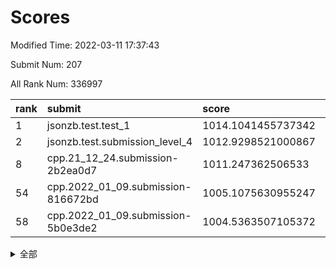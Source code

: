# Scores

Modified Time: 2022-03-11 17:37:43

Submit Num: 207

All Rank Num: 336997

| rank |               submit               |       score        |       sigma        | pk_num |
| :--- | :--------------------------------- | :----------------- | :----------------- | :----- |
| 1    | jsonzb.test.test_1                 | 1014.1041455737342 | 0.8511867933481088 | 6512   |
| 2    | jsonzb.test.submission_level_4     | 1012.9298521000867 | 0.8104100082771354 | 6515   |
| 8    | cpp.21_12_24.submission-2b2ea0d7   | 1011.247362506533  | 0.7841501700118019 | 6510   |
| 54   | cpp.2022_01_09.submission-816672bd | 1005.1075630955247 | 0.7274936252197063 | 6507   |
| 58   | cpp.2022_01_09.submission-5b0e3de2 | 1004.5363507105372 | 0.7080610444531237 | 6512   |


<details>
<summary>全部</summary>

| rank |                 submit                 |       score        |       sigma        | pk_num |
| :--- | :------------------------------------- | :----------------- | :----------------- | :----- |
| 1    | jsonzb.test.test_1                     | 1014.1041455737342 | 0.8511867933481088 | 6512   |
| 2    | jsonzb.test.submission_level_4         | 1012.9298521000867 | 0.8104100082771354 | 6515   |
| 3    | gobigger.level_3.submission_level_3_14 | 1011.3603277294824 | 0.7907959573129273 | 6508   |
| 4    | gobigger.level_3.submission_level_3_30 | 1011.3500411191905 | 0.766299629923198  | 6511   |
| 5    | gobigger.level_3.submission_level_3_7  | 1011.3498264544882 | 0.7713258659330773 | 6510   |
| 6    | gobigger.level_3.submission_level_3_48 | 1011.3471556179137 | 0.7656314638205819 | 6513   |
| 7    | gobigger.level_3.submission_level_3_17 | 1011.2865779628714 | 0.7995850007413338 | 6513   |
| 8    | cpp.21_12_24.submission-2b2ea0d7       | 1011.247362506533  | 0.7841501700118019 | 6510   |
| 9    | gobigger.level_3.submission_level_3_2  | 1011.0897228344629 | 0.7690167394204049 | 6511   |
| 10   | gobigger.level_3.submission_level_3_31 | 1011.0526254970961 | 0.7655174627240446 | 6509   |
| 11   | gobigger.level_3.submission_level_3_29 | 1011.0187810729509 | 0.7594304335217765 | 6511   |
| 12   | gobigger.level_3.submission_level_3_19 | 1011.0069699161189 | 0.7649036964922298 | 6508   |
| 13   | gobigger.level_3.submission_level_3_11 | 1010.847934874173  | 0.7943866030522664 | 6512   |
| 14   | gobigger.level_3.submission_level_3_13 | 1010.7651532030377 | 0.7945484634032961 | 6512   |
| 15   | gobigger.level_3.submission_level_3_45 | 1010.751364905124  | 0.7914632727443719 | 6512   |
| 16   | gobigger.level_3.submission_level_3_33 | 1010.732100424183  | 0.7518985838019862 | 6512   |
| 17   | gobigger.level_3.submission_level_3_3  | 1010.67224738195   | 0.7592134012405861 | 6511   |
| 18   | gobigger.level_3.submission_level_3_20 | 1010.6337368899395 | 0.7643260623136096 | 6515   |
| 19   | gobigger.level_3.submission_level_3_16 | 1010.4228202625291 | 0.7786023786306002 | 6509   |
| 20   | gobigger.level_3.submission_level_3_15 | 1010.3891818956583 | 0.7647380240309638 | 6514   |
| 21   | gobigger.level_3.submission_level_3_22 | 1010.3152580069523 | 0.8045977773815743 | 6508   |
| 22   | gobigger.level_3.submission_level_3_23 | 1010.311181821666  | 0.7685770814063    | 6513   |
| 23   | gobigger.level_3.submission_level_3_46 | 1010.2754278886817 | 0.745437731163352  | 6513   |
| 24   | gobigger.level_3.submission_level_3_26 | 1010.2694218982559 | 0.7722884102496814 | 6511   |
| 25   | gobigger.level_3.submission_level_3_42 | 1010.2480033382326 | 0.7674846964241767 | 6513   |
| 26   | gobigger.level_3.submission_level_3_10 | 1010.2316504145891 | 0.7423212418157988 | 6509   |
| 27   | gobigger.level_3.submission_level_3_43 | 1010.1644044743001 | 0.7328162102827219 | 6512   |
| 28   | gobigger.level_3.submission_level_3_47 | 1010.122878194741  | 0.7423361742639298 | 6510   |
| 29   | gobigger.level_3.submission_level_3_25 | 1010.1118578669943 | 0.7677736094441115 | 6511   |
| 30   | gobigger.level_3.submission_level_3_41 | 1009.9947005621809 | 0.76351609713523   | 6516   |
| 31   | gobigger.level_3.submission_level_3_5  | 1009.943606173054  | 0.7359042756177246 | 6511   |
| 32   | gobigger.level_3.submission_level_3_49 | 1009.9162566656496 | 0.7528604289373355 | 6510   |
| 33   | gobigger.level_3.submission_level_3_18 | 1009.8666359386581 | 0.7508089610389254 | 6511   |
| 34   | gobigger.level_3.submission_level_3_9  | 1009.8433165798915 | 0.7682054485856017 | 6506   |
| 35   | gobigger.level_3.submission_level_3_44 | 1009.8303529001474 | 0.7548120417986067 | 6513   |
| 36   | gobigger.level_3.submission_level_3_40 | 1009.8023246025766 | 0.7612598016509585 | 6513   |
| 37   | gobigger.level_3.submission_level_3_8  | 1009.7340859829765 | 0.7468096519274858 | 6517   |
| 38   | gobigger.level_3.submission_level_3_28 | 1009.7296923960185 | 0.7506004475070721 | 6511   |
| 39   | gobigger.level_3.submission_level_3_12 | 1009.7251411552738 | 0.7512890870400015 | 6508   |
| 40   | gobigger.level_3.submission_level_3_34 | 1009.6662500436393 | 0.7528042494792438 | 6510   |
| 41   | gobigger.level_3.submission_level_3_1  | 1009.6278452101149 | 0.7589544861480856 | 6514   |
| 42   | gobigger.level_3.submission_level_3_24 | 1009.5378037881222 | 0.7409133540929543 | 6511   |
| 43   | gobigger.level_3.submission_level_3_36 | 1009.4876131137397 | 0.751481328207247  | 6511   |
| 44   | gobigger.level_3.submission_level_3_6  | 1009.466019124616  | 0.7540918812528999 | 6508   |
| 45   | gobigger.level_3.submission_level_3_0  | 1009.462123609495  | 0.7450185759244705 | 6514   |
| 46   | gobigger.level_3.submission_level_3_38 | 1009.4546080825726 | 0.7426414946830748 | 6514   |
| 47   | gobigger.level_3.submission_level_3_39 | 1009.197786975842  | 0.7461540419524981 | 6512   |
| 48   | gobigger.level_3.submission_level_3_37 | 1009.1634038571078 | 0.7431078959037282 | 6517   |
| 49   | gobigger.level_3.submission_level_3_27 | 1009.0492974921583 | 0.7340529848902967 | 6516   |
| 50   | gobigger.level_3.submission_level_3_35 | 1008.7917082230578 | 0.7377153032555454 | 6513   |
| 51   | gobigger.level_3.submission_level_3_32 | 1008.6822342970711 | 0.7749323967606194 | 6516   |
| 52   | gobigger.level_3.submission_level_3_21 | 1008.6800206981768 | 0.7474916003706739 | 6506   |
| 53   | gobigger.level_3.submission_level_3_4  | 1008.5310910236113 | 0.754259640823254  | 6513   |
| 54   | cpp.2022_01_09.submission-816672bd     | 1005.1075630955247 | 0.7274936252197063 | 6507   |
| 55   | gobigger.level_1.submission_level_1_0  | 1004.762738511661  | 0.719300904735999  | 6517   |
| 56   | gobigger.level_1.submission_level_1_19 | 1004.5933498074977 | 0.7167229590517639 | 6517   |
| 57   | gobigger.level_1.submission_level_1_48 | 1004.569673730489  | 0.7241297205913149 | 6510   |
| 58   | cpp.2022_01_09.submission-5b0e3de2     | 1004.5363507105372 | 0.7080610444531237 | 6512   |
| 59   | gobigger.level_1.submission_level_1_1  | 1004.4727476582799 | 0.7132360011404923 | 6516   |
| 60   | gobigger.level_1.submission_level_1_9  | 1004.2577841597055 | 0.7290747951135497 | 6515   |
| 61   | gobigger.level_1.submission_level_1_15 | 1004.180632953286  | 0.717029511614677  | 6511   |
| 62   | gobigger.level_1.submission_level_1_16 | 1004.1681484207692 | 0.7214953410757025 | 6513   |
| 63   | gobigger.level_1.submission_level_1_14 | 1004.153504264094  | 0.7248084032155447 | 6514   |
| 64   | gobigger.level_1.submission_level_1_18 | 1004.1425824482143 | 0.7189664343449607 | 6516   |
| 65   | gobigger.level_1.submission_level_1_43 | 1004.1414125629299 | 0.7127751193647979 | 6515   |
| 66   | gobigger.level_1.submission_level_1_17 | 1003.9449359727355 | 0.7232946930416971 | 6510   |
| 67   | gobigger.level_1.submission_level_1_36 | 1003.9384107601047 | 0.712539717494478  | 6508   |
| 68   | gobigger.level_1.submission_level_1_2  | 1003.9217620841885 | 0.7075283541674268 | 6506   |
| 69   | gobigger.level_1.submission_level_1_45 | 1003.8574354949677 | 0.7176093072971126 | 6514   |
| 70   | gobigger.level_1.submission_level_1_33 | 1003.8334296200162 | 0.7163578815405497 | 6513   |
| 71   | gobigger.level_1.submission_level_1_30 | 1003.7902354622686 | 0.7206904356404943 | 6507   |
| 72   | gobigger.level_1.submission_level_1_31 | 1003.7440008730547 | 0.7077888988062564 | 6512   |
| 73   | gobigger.level_1.submission_level_1_24 | 1003.7345459242392 | 0.7198812513756496 | 6510   |
| 74   | gobigger.level_1.submission_level_1_13 | 1003.7205764549341 | 0.7293805263818702 | 6509   |
| 75   | gobigger.level_1.submission_level_1_7  | 1003.6144894251348 | 0.7114730604511333 | 6511   |
| 76   | gobigger.level_1.submission_level_1_27 | 1003.6057496909892 | 0.7166606356018222 | 6509   |
| 77   | gobigger.level_1.submission_level_1_26 | 1003.5902676284578 | 0.7116856158655646 | 6512   |
| 78   | gobigger.level_1.submission_level_1_29 | 1003.5815661455532 | 0.7224799612627268 | 6507   |
| 79   | gobigger.level_1.submission_level_1_21 | 1003.5475479362983 | 0.7282392074091274 | 6504   |
| 80   | gobigger.level_1.submission_level_1_25 | 1003.4931162984758 | 0.716460651197053  | 6513   |
| 81   | gobigger.level_1.submission_level_1_3  | 1003.4667379771643 | 0.7153767086538242 | 6515   |
| 82   | gobigger.level_1.submission_level_1_44 | 1003.4572137089654 | 0.7305408647091105 | 6510   |
| 83   | gobigger.level_1.submission_level_1_46 | 1003.430264309483  | 0.7161723202905842 | 6511   |
| 84   | gobigger.level_1.submission_level_1_35 | 1003.4252636015384 | 0.710141566518176  | 6516   |
| 85   | gobigger.level_1.submission_level_1_38 | 1003.3839751256999 | 0.7184907743681419 | 6512   |
| 86   | gobigger.level_1.submission_level_1_28 | 1003.291849893883  | 0.7211052511342742 | 6512   |
| 87   | gobigger.level_1.submission_level_1_37 | 1003.1050625000499 | 0.7077803835253935 | 6513   |
| 88   | gobigger.level_1.submission_level_1_4  | 1003.088494582324  | 0.7157721401611525 | 6515   |
| 89   | gobigger.level_1.submission_level_1_11 | 1003.078371796375  | 0.7187863847322243 | 6515   |
| 90   | gobigger.level_1.submission_level_1_5  | 1002.8851862849447 | 0.7166603131103649 | 6513   |
| 91   | gobigger.level_1.submission_level_1_6  | 1002.8657448614993 | 0.721420676372945  | 6506   |
| 92   | gobigger.level_1.submission_level_1_49 | 1002.8295891491101 | 0.7041460854795761 | 6510   |
| 93   | gobigger.level_1.submission_level_1_47 | 1002.7594284826715 | 0.7097909113968103 | 6514   |
| 94   | gobigger.level_1.submission_level_1_32 | 1002.6621000248725 | 0.7072422343463082 | 6514   |
| 95   | gobigger.level_1.submission_level_1_42 | 1002.6319015613362 | 0.73198455027964   | 6512   |
| 96   | gobigger.level_1.submission_level_1_34 | 1002.6273838278046 | 0.7043161522895597 | 6513   |
| 97   | gobigger.level_1.submission_level_1_10 | 1002.4458632563668 | 0.7097025027120496 | 6512   |
| 98   | gobigger.level_1.submission_level_1_20 | 1002.4052050461829 | 0.7214995274718424 | 6515   |
| 99   | gobigger.level_1.submission_level_1_40 | 1002.3965111955655 | 0.7177586091377864 | 6509   |
| 100  | gobigger.level_1.submission_level_1_39 | 1002.2140412518982 | 0.7143680891911357 | 6516   |
| 101  | gobigger.level_1.submission_level_1_41 | 1001.9682045549697 | 0.7121474503913738 | 6513   |
| 102  | gobigger.level_1.submission_level_1_12 | 1001.8218009496412 | 0.7096945081536803 | 6518   |
| 103  | gobigger.level_1.submission_level_1_22 | 1001.7665360384993 | 0.7129600069208782 | 6511   |
| 104  | gobigger.level_1.submission_level_1_8  | 1001.323369608213  | 0.7036972531332892 | 6515   |
| 105  | gobigger.level_1.submission_level_1_23 | 1001.2102827960653 | 0.7034574790184049 | 6510   |
| 106  | gobigger.random.submission_random_22   | 997.6080312626704  | 0.6933372230064131 | 6511   |
| 107  | gobigger.random.submission_random_29   | 996.9210817420834  | 0.711869620889002  | 6511   |
| 108  | gobigger.random.submission_random_6    | 996.9134971089481  | 0.7178898048210628 | 6515   |
| 109  | gobigger.random.submission_random_4    | 996.8757390076072  | 0.7169730616579189 | 6513   |
| 110  | gobigger.random.submission_random_12   | 996.7880402666073  | 0.7075629946482654 | 6507   |
| 111  | gobigger.random.submission_random_38   | 996.723025280285   | 0.7111477914357297 | 6513   |
| 112  | gobigger.random.submission_random_36   | 996.6287488265536  | 0.7061815763280089 | 6510   |
| 113  | gobigger.random.submission_random_46   | 996.624817162065   | 0.707169879484718  | 6510   |
| 114  | gobigger.random.submission_random_45   | 996.6007508883519  | 0.6979626738461351 | 6507   |
| 115  | gobigger.random.submission_random_39   | 996.4463526020913  | 0.7097964036392903 | 6518   |
| 116  | gobigger.random.submission_random_47   | 996.4312279658999  | 0.7135584798410984 | 6520   |
| 117  | gobigger.random.submission_random_35   | 996.395854525405   | 0.7128940983718498 | 6510   |
| 118  | gobigger.random.submission_random_9    | 996.3029125488856  | 0.700683844206467  | 6511   |
| 119  | gobigger.random.submission_random_34   | 996.300947405691   | 0.7157429428915325 | 6513   |
| 120  | gobigger.random.submission_random_33   | 996.2023281710705  | 0.7096587779706935 | 6518   |
| 121  | gobigger.random.submission_random_43   | 996.1946203626715  | 0.704006338116059  | 6511   |
| 122  | gobigger.random.submission_random_25   | 996.1904397549844  | 0.7224631200106424 | 6509   |
| 123  | gobigger.random.submission_random_17   | 996.1674255845354  | 0.7360545216619598 | 6512   |
| 124  | gobigger.random.submission_random_0    | 996.10947832596    | 0.708228779169123  | 6511   |
| 125  | gobigger.random.submission_random_5    | 996.1031609307013  | 0.7090706941482399 | 6512   |
| 126  | gobigger.random.submission_random_23   | 996.0986083378233  | 0.7027203527369413 | 6513   |
| 127  | gobigger.random.submission_random_41   | 996.0899207416408  | 0.7168859063416633 | 6516   |
| 128  | gobigger.random.submission_random_42   | 996.0650020542204  | 0.7232710591830745 | 6512   |
| 129  | gobigger.random.submission_random_27   | 996.0408979608101  | 0.7170887715501921 | 6514   |
| 130  | gobigger.random.submission_random_26   | 996.0108048436159  | 0.7036157238239494 | 6512   |
| 131  | gobigger.random.submission_random_40   | 995.9952539393965  | 0.7137759001852021 | 6509   |
| 132  | gobigger.random.submission_random_19   | 995.9918212702526  | 0.7023828228720321 | 6520   |
| 133  | gobigger.random.submission_random_8    | 995.960938124248   | 0.708372775286069  | 6510   |
| 134  | gobigger.random.submission_random_14   | 995.9478114100917  | 0.7169250059321381 | 6516   |
| 135  | gobigger.random.submission_random_44   | 995.9422346041767  | 0.7110165925101071 | 6509   |
| 136  | gobigger.random.submission_random_10   | 995.9261101731394  | 0.7114751825477379 | 6510   |
| 137  | gobigger.random.submission_random_21   | 995.9043589907702  | 0.7086119038626656 | 6513   |
| 138  | gobigger.random.submission_random_31   | 995.857547319018   | 0.7070503537020854 | 6519   |
| 139  | gobigger.random.submission_random_48   | 995.8523474568004  | 0.7248521366962738 | 6510   |
| 140  | gobigger.random.submission_random_11   | 995.8399031029019  | 0.7044988704492836 | 6508   |
| 141  | gobigger.random.submission_random_20   | 995.704643511439   | 0.7256385579835501 | 6511   |
| 142  | gobigger.random.submission_random_1    | 995.6505884728458  | 0.7096087188040997 | 6516   |
| 143  | gobigger.random.submission_random_3    | 995.6110474100832  | 0.7079000484947273 | 6511   |
| 144  | gobigger.random.submission_random_30   | 995.6011145430376  | 0.7093744827095356 | 6512   |
| 145  | gobigger.random.submission_random_28   | 995.5475161446622  | 0.7123228103009551 | 6517   |
| 146  | gobigger.random.submission_random_24   | 995.5382244195183  | 0.705461373499676  | 6510   |
| 147  | gobigger.random.submission_random_37   | 995.4898638618702  | 0.701239207494168  | 6510   |
| 148  | gobigger.random.submission_random_2    | 995.4815069696272  | 0.7002206111997513 | 6512   |
| 149  | gobigger.random.submission_random_16   | 995.4458148162378  | 0.7202623897374584 | 6508   |
| 150  | gobigger.random.submission_random_15   | 995.4035884936882  | 0.7196656093620211 | 6509   |
| 151  | gobigger.random.submission_random_49   | 995.3797248559753  | 0.7130770172881348 | 6511   |
| 152  | gobigger.random.submission_random_13   | 995.3503976615125  | 0.7181026686028664 | 6508   |
| 153  | gobigger.random.submission_random_18   | 995.1946547334085  | 0.7211376749617788 | 6508   |
| 154  | gobigger.random.submission_random_32   | 995.18974711914    | 0.7137964942467041 | 6515   |
| 155  | gobigger.random.submission_random_7    | 994.9341465970208  | 0.718915935876678  | 6511   |
| 156  | gobigger.level_2.submission_level_2_17 | 993.5535353495741  | 0.7543910136188661 | 6516   |
| 157  | gobigger.level_2.submission_level_2_40 | 993.3984929500803  | 0.7459089701502062 | 6516   |
| 158  | gobigger.level_2.submission_level_2_4  | 993.3921410082255  | 0.7321992552350796 | 6514   |
| 159  | gobigger.level_2.submission_level_2_43 | 993.0905639901918  | 0.7391727132821403 | 6508   |
| 160  | gobigger.level_2.submission_level_2_18 | 993.0015865937105  | 0.7399133298035645 | 6510   |
| 161  | gobigger.level_2.submission_level_2_10 | 992.9515513765766  | 0.7443515857910801 | 6515   |
| 162  | gobigger.level_2.submission_level_2_30 | 992.8632810837124  | 0.7393998576802152 | 6516   |
| 163  | gobigger.level_2.submission_level_2_48 | 992.8057649835245  | 0.7502526251346059 | 6506   |
| 164  | gobigger.level_2.submission_level_2_38 | 992.8026739564054  | 0.7297596795047334 | 6511   |
| 165  | gobigger.level_2.submission_level_2_25 | 992.7608394030341  | 0.7312631737368039 | 6515   |
| 166  | gobigger.level_2.submission_level_2_39 | 992.7324269703875  | 0.7401485544112467 | 6512   |
| 167  | gobigger.level_2.submission_level_2_47 | 992.7199269057655  | 0.7464528724217039 | 6508   |
| 168  | gobigger.level_2.submission_level_2_34 | 992.6735252230421  | 0.7294691860279567 | 6513   |
| 169  | gobigger.level_2.submission_level_2_33 | 992.6668716058049  | 0.7373834856504414 | 6510   |
| 170  | gobigger.level_2.submission_level_2_2  | 992.6055039663171  | 0.7371848929059526 | 6511   |
| 171  | gobigger.level_2.submission_level_2_29 | 992.5781815199763  | 0.7518800106625041 | 6514   |
| 172  | gobigger.level_2.submission_level_2_27 | 992.5159016104286  | 0.7336949314180145 | 6515   |
| 173  | gobigger.level_2.submission_level_2_21 | 992.4912100505268  | 0.7356243686852815 | 6512   |
| 174  | gobigger.level_2.submission_level_2_49 | 992.3958582147743  | 0.736583168966701  | 6517   |
| 175  | gobigger.level_2.submission_level_2_15 | 992.3358619034176  | 0.7391075763043451 | 6512   |
| 176  | gobigger.level_2.submission_level_2_22 | 992.3052504491741  | 0.7515569496186683 | 6507   |
| 177  | gobigger.level_2.submission_level_2_28 | 992.119955686815   | 0.770766265012396  | 6513   |
| 178  | gobigger.level_2.submission_level_2_7  | 992.0793514167631  | 0.7515994141614197 | 6513   |
| 179  | gobigger.level_2.submission_level_2_24 | 992.0468309266435  | 0.7520825759352613 | 6514   |
| 180  | gobigger.level_2.submission_level_2_12 | 991.9527513123124  | 0.7319344480697615 | 6512   |
| 181  | gobigger.level_2.submission_level_2_41 | 991.9226816603739  | 0.7360808789726505 | 6513   |
| 182  | gobigger.level_2.submission_level_2_20 | 991.8949641590901  | 0.7539177999895503 | 6512   |
| 183  | gobigger.level_2.submission_level_2_11 | 991.881916776686   | 0.7450920960942855 | 6513   |
| 184  | gobigger.level_2.submission_level_2_26 | 991.8745381860188  | 0.7654112080222291 | 6510   |
| 185  | gobigger.level_2.submission_level_2_6  | 991.8053159452828  | 0.7552863563977319 | 6511   |
| 186  | gobigger.level_2.submission_level_2_42 | 991.7984589183521  | 0.7438601618976225 | 6511   |
| 187  | gobigger.level_2.submission_level_2_8  | 991.7544364923403  | 0.7472636979829034 | 6512   |
| 188  | gobigger.level_2.submission_level_2_45 | 991.6537716381548  | 0.7456032911314153 | 6514   |
| 189  | gobigger.level_2.submission_level_2_9  | 991.6413360843391  | 0.7537588031995979 | 6510   |
| 190  | gobigger.level_2.submission_level_2_31 | 991.5717883746606  | 0.7448754617757843 | 6511   |
| 191  | gobigger.level_2.submission_level_2_5  | 991.5647711101466  | 0.7523166912823372 | 6510   |
| 192  | gobigger.level_2.submission_level_2_19 | 991.2670199176454  | 0.7544537975855631 | 6513   |
| 193  | gobigger.level_2.submission_level_2_46 | 991.1606708598887  | 0.7366918065412152 | 6515   |
| 194  | gobigger.level_2.submission_level_2_16 | 991.1339287862637  | 0.7677441845535202 | 6509   |
| 195  | gobigger.level_2.submission_level_2_23 | 990.9504720218429  | 0.7609233446892677 | 6511   |
| 196  | gobigger.level_2.submission_level_2_37 | 990.9070108923942  | 0.7630354735169899 | 6509   |
| 197  | gobigger.level_2.submission_level_2_1  | 990.815173204698   | 0.747753864013804  | 6513   |
| 198  | gobigger.level_2.submission_level_2_3  | 990.7069490338654  | 0.761920060470855  | 6517   |
| 199  | gobigger.level_2.submission_level_2_36 | 990.6354761778585  | 0.7399568541111708 | 6516   |
| 200  | gobigger.level_2.submission_level_2_13 | 990.5943372356579  | 0.7499255097705344 | 6515   |
| 201  | gobigger.level_2.submission_level_2_14 | 990.5918935836003  | 0.7682621442037978 | 6509   |
| 202  | gobigger.level_2.submission_level_2_35 | 990.4437768756992  | 0.7626836086656932 | 6508   |
| 203  | gobigger.level_2.submission_level_2_0  | 990.3030282810408  | 0.747103363678333  | 6517   |
| 204  | gobigger.level_2.submission_level_2_32 | 989.9935219696936  | 0.7750830173210133 | 6515   |
| 205  | gobigger.level_2.submission_level_2_44 | 989.3499155639686  | 0.7913706278169149 | 6519   |
| 206  | gobigger.none.submission_none_1        | 979.5601946099982  | 1.1937683613652317 | 6509   |
| 207  | gobigger.none.submission_none_0        | 975.6924461744757  | 1.3624405477605472 | 6510   |

</details>